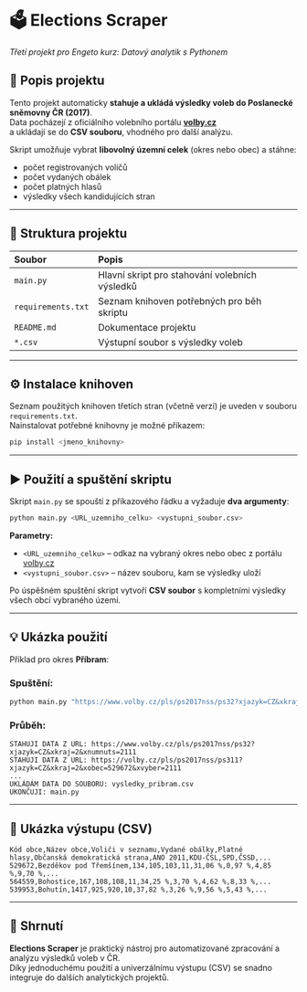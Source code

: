 # 🗳️ Elections Scraper
*Třetí projekt pro Engeto kurz: Datový analytik s Pythonem*  

## 📘 Popis projektu
Tento projekt automaticky **stahuje a ukládá výsledky voleb do Poslanecké sněmovny ČR (2017)**.  
Data pocházejí z oficiálního volebního portálu **[volby.cz](https://www.volby.cz/pls/ps2017nss/ps3?xjazyk=CZ)**  
a ukládají se do **CSV souboru**, vhodného pro další analýzu.  

Skript umožňuje vybrat **libovolný územní celek** (okres nebo obec) a stáhne:  
- počet registrovaných voličů  
- počet vydaných obálek  
- počet platných hlasů  
- výsledky všech kandidujících stran  

---

## 🧩 Struktura projektu
| Soubor | Popis |
|:--------|:-------|
| `main.py` | Hlavní skript pro stahování volebních výsledků |
| `requirements.txt` | Seznam knihoven potřebných pro běh skriptu |
| `README.md` | Dokumentace projektu |
| `*.csv` | Výstupní soubor s výsledky voleb |

---

## ⚙️ Instalace knihoven
Seznam použitých knihoven třetích stran (včetně verzí) je uveden v souboru `requirements.txt`.  
Nainstalovat potřebné knihovny je možné příkazem:
```bash
pip install <jmeno_knihovny>
```

---

## ▶️ Použití a spuštění skriptu
Skript `main.py` se spouští z příkazového řádku a vyžaduje **dva argumenty**:

```bash
python main.py <URL_uzemniho_celku> <vystupni_soubor.csv>
```

**Parametry:**
- `<URL_uzemniho_celku>` – odkaz na vybraný okres nebo obec z portálu [volby.cz](https://www.volby.cz)  
- `<vystupni_soubor.csv>` – název souboru, kam se výsledky uloží  

Po úspěšném spuštění skript vytvoří **CSV soubor** s kompletními výsledky všech obcí vybraného území.

---

## 💡 Ukázka použití
Příklad pro okres **Příbram**:

### Spuštění:
```bash
python main.py "https://www.volby.cz/pls/ps2017nss/ps32?xjazyk=CZ&xkraj=2&xnumnuts=2111" vysledky_pribram.csv
```

### Průběh:
```
STAHUJI DATA Z URL: https://www.volby.cz/pls/ps2017nss/ps32?xjazyk=CZ&xkraj=2&xnumnuts=2111
STAHUJI DATA Z URL: https://volby.cz/pls/ps2017nss/ps311?xjazyk=CZ&xkraj=2&xobec=529672&xvyber=2111
...
UKLÁDÁM DATA DO SOUBORU: vysledky_pribram.csv
UKONČUJI: main.py
```

---

## 🧾 Ukázka výstupu (CSV)
```csv
Kód obce,Název obce,Voliči v seznamu,Vydané obálky,Platné hlasy,Občanská demokratická strana,ANO 2011,KDU-ČSL,SPD,ČSSD,...
529672,Bezděkov pod Třemšínem,134,105,103,11,31,06 %,0,97 %,4,85 %,9,70 %,...
564559,Bohostice,167,108,108,11,34,25 %,3,70 %,4,62 %,8,33 %,...
539953,Bohutín,1417,925,920,10,37,82 %,3,26 %,9,56 %,5,43 %,...
```

---

## 🧠 Shrnutí  
**Elections Scraper** je praktický nástroj pro automatizované zpracování a analýzu výsledků voleb v ČR.  
Díky jednoduchému použití a univerzálnímu výstupu (CSV) se snadno integruje do dalších analytických projektů.
